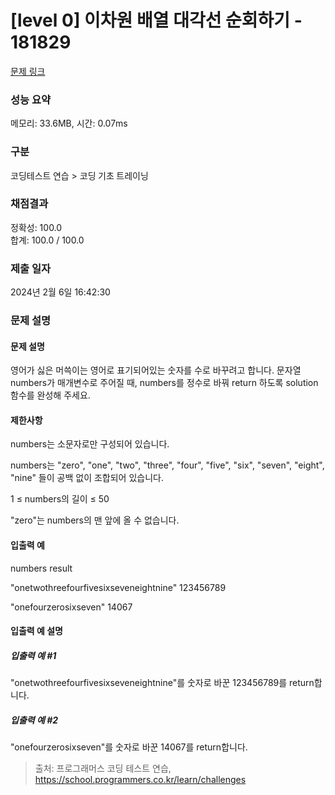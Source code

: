 # [level 0] 이차원 배열 대각선 순회하기 - 181829 

[문제 링크](https://school.programmers.co.kr/learn/courses/30/lessons/120894) 

### 성능 요약

메모리: 33.6MB, 시간: 0.07ms

### 구분

코딩테스트 연습 > 코딩 기초 트레이닝

### 채점결과

정확성: 100.0<br/>합계: 100.0 / 100.0

### 제출 일자

2024년 2월 6일 16:42:30

### 문제 설명

#### 문제 설명
영어가 싫은 머쓱이는 영어로 표기되어있는 숫자를 수로 바꾸려고 합니다. 문자열 numbers가 매개변수로 주어질 때, numbers를 정수로 바꿔 return 하도록 solution 함수를 완성해 주세요.

#### 제한사항

numbers는 소문자로만 구성되어 있습니다.

numbers는 "zero", "one", "two", "three", "four", "five", "six", "seven", "eight", "nine" 들이 공백 없이 조합되어 있습니다.

1 ≤ numbers의 길이 ≤ 50

"zero"는 numbers의 맨 앞에 올 수 없습니다.

#### 입출력 예

numbers	result

"onetwothreefourfivesixseveneightnine"	123456789

"onefourzerosixseven"	14067

#### 입출력 예 설명

##### 입출력 예 #1

"onetwothreefourfivesixseveneightnine"를 숫자로 바꾼 123456789를 return합니다.

##### 입출력 예 #2

"onefourzerosixseven"를 숫자로 바꾼 14067를 return합니다.


> 출처: 프로그래머스 코딩 테스트 연습, https://school.programmers.co.kr/learn/challenges